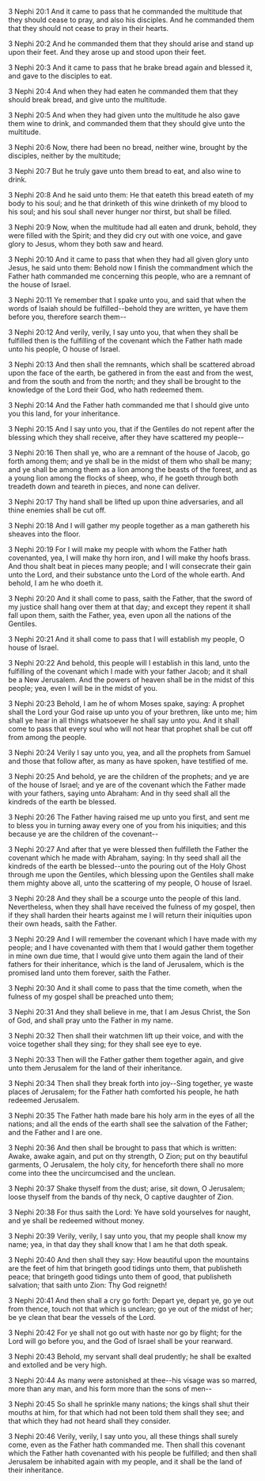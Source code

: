 3 Nephi 20:1 And it came to pass that he commanded the multitude that
they should cease to pray, and also his disciples. And he commanded them
that they should not cease to pray in their hearts.

3 Nephi 20:2 And he commanded them that they should arise and stand up
upon their feet. And they arose up and stood upon their feet.

3 Nephi 20:3 And it came to pass that he brake bread again and blessed
it, and gave to the disciples to eat.

3 Nephi 20:4 And when they had eaten he commanded them that they should
break bread, and give unto the multitude.

3 Nephi 20:5 And when they had given unto the multitude he also gave
them wine to drink, and commanded them that they should give unto the
multitude.

3 Nephi 20:6 Now, there had been no bread, neither wine, brought by the
disciples, neither by the multitude;

3 Nephi 20:7 But he truly gave unto them bread to eat, and also wine to
drink.

3 Nephi 20:8 And he said unto them: He that eateth this bread eateth of
my body to his soul; and he that drinketh of this wine drinketh of my
blood to his soul; and his soul shall never hunger nor thirst, but shall
be filled.

3 Nephi 20:9 Now, when the multitude had all eaten and drunk, behold,
they were filled with the Spirit; and they did cry out with one voice,
and gave glory to Jesus, whom they both saw and heard.

3 Nephi 20:10 And it came to pass that when they had all given glory
unto Jesus, he said unto them: Behold now I finish the commandment which
the Father hath commanded me concerning this people, who are a remnant
of the house of Israel.

3 Nephi 20:11 Ye remember that I spake unto you, and said that when the
words of Isaiah should be fulfilled--behold they are written, ye have
them before you, therefore search them--

3 Nephi 20:12 And verily, verily, I say unto you, that when they shall
be fulfilled then is the fulfilling of the covenant which the Father
hath made unto his people, O house of Israel.

3 Nephi 20:13 And then shall the remnants, which shall be scattered
abroad upon the face of the earth, be gathered in from the east and from
the west, and from the south and from the north; and they shall be
brought to the knowledge of the Lord their God, who hath redeemed them.

3 Nephi 20:14 And the Father hath commanded me that I should give unto
you this land, for your inheritance.

3 Nephi 20:15 And I say unto you, that if the Gentiles do not repent
after the blessing which they shall receive, after they have scattered
my people--

3 Nephi 20:16 Then shall ye, who are a remnant of the house of Jacob, go
forth among them; and ye shall be in the midst of them who shall be
many; and ye shall be among them as a lion among the beasts of the
forest, and as a young lion among the flocks of sheep, who, if he goeth
through both treadeth down and teareth in pieces, and none can deliver.

3 Nephi 20:17 Thy hand shall be lifted up upon thine adversaries, and
all thine enemies shall be cut off.

3 Nephi 20:18 And I will gather my people together as a man gathereth
his sheaves into the floor.

3 Nephi 20:19 For I will make my people with whom the Father hath
covenanted, yea, I will make thy horn iron, and I will make thy hoofs
brass. And thou shalt beat in pieces many people; and I will consecrate
their gain unto the Lord, and their substance unto the Lord of the whole
earth. And behold, I am he who doeth it.

3 Nephi 20:20 And it shall come to pass, saith the Father, that the
sword of my justice shall hang over them at that day; and except they
repent it shall fall upon them, saith the Father, yea, even upon all the
nations of the Gentiles.

3 Nephi 20:21 And it shall come to pass that I will establish my people,
O house of Israel.

3 Nephi 20:22 And behold, this people will I establish in this land,
unto the fulfilling of the covenant which I made with your father Jacob;
and it shall be a New Jerusalem. And the powers of heaven shall be in
the midst of this people; yea, even I will be in the midst of you.

3 Nephi 20:23 Behold, I am he of whom Moses spake, saying: A prophet
shall the Lord your God raise up unto you of your brethren, like unto
me; him shall ye hear in all things whatsoever he shall say unto you.
And it shall come to pass that every soul who will not hear that prophet
shall be cut off from among the people.

3 Nephi 20:24 Verily I say unto you, yea, and all the prophets from
Samuel and those that follow after, as many as have spoken, have
testified of me.

3 Nephi 20:25 And behold, ye are the children of the prophets; and ye
are of the house of Israel; and ye are of the covenant which the Father
made with your fathers, saying unto Abraham: And in thy seed shall all
the kindreds of the earth be blessed.

3 Nephi 20:26 The Father having raised me up unto you first, and sent me
to bless you in turning away every one of you from his iniquities; and
this because ye are the children of the covenant--

3 Nephi 20:27 And after that ye were blessed then fulfilleth the Father
the covenant which he made with Abraham, saying: In thy seed shall all
the kindreds of the earth be blessed--unto the pouring out of the Holy
Ghost through me upon the Gentiles, which blessing upon the Gentiles
shall make them mighty above all, unto the scattering of my people, O
house of Israel.

3 Nephi 20:28 And they shall be a scourge unto the people of this land.
Nevertheless, when they shall have received the fulness of my gospel,
then if they shall harden their hearts against me I will return their
iniquities upon their own heads, saith the Father.

3 Nephi 20:29 And I will remember the covenant which I have made with my
people; and I have covenanted with them that I would gather them
together in mine own due time, that I would give unto them again the
land of their fathers for their inheritance, which is the land of
Jerusalem, which is the promised land unto them forever, saith the
Father.

3 Nephi 20:30 And it shall come to pass that the time cometh, when the
fulness of my gospel shall be preached unto them;

3 Nephi 20:31 And they shall believe in me, that I am Jesus Christ, the
Son of God, and shall pray unto the Father in my name.

3 Nephi 20:32 Then shall their watchmen lift up their voice, and with
the voice together shall they sing; for they shall see eye to eye.

3 Nephi 20:33 Then will the Father gather them together again, and give
unto them Jerusalem for the land of their inheritance.

3 Nephi 20:34 Then shall they break forth into joy--Sing together, ye
waste places of Jerusalem; for the Father hath comforted his people, he
hath redeemed Jerusalem.

3 Nephi 20:35 The Father hath made bare his holy arm in the eyes of all
the nations; and all the ends of the earth shall see the salvation of
the Father; and the Father and I are one.

3 Nephi 20:36 And then shall be brought to pass that which is written:
Awake, awake again, and put on thy strength, O Zion; put on thy
beautiful garments, O Jerusalem, the holy city, for henceforth there
shall no more come into thee the uncircumcised and the unclean.

3 Nephi 20:37 Shake thyself from the dust; arise, sit down, O Jerusalem;
loose thyself from the bands of thy neck, O captive daughter of Zion.

3 Nephi 20:38 For thus saith the Lord: Ye have sold yourselves for
naught, and ye shall be redeemed without money.

3 Nephi 20:39 Verily, verily, I say unto you, that my people shall know
my name; yea, in that day they shall know that I am he that doth speak.

3 Nephi 20:40 And then shall they say: How beautiful upon the mountains
are the feet of him that bringeth good tidings unto them, that
publisheth peace; that bringeth good tidings unto them of good, that
publisheth salvation; that saith unto Zion: Thy God reigneth!

3 Nephi 20:41 And then shall a cry go forth: Depart ye, depart ye, go ye
out from thence, touch not that which is unclean; go ye out of the midst
of her; be ye clean that bear the vessels of the Lord.

3 Nephi 20:42 For ye shall not go out with haste nor go by flight; for
the Lord will go before you, and the God of Israel shall be your
rearward.

3 Nephi 20:43 Behold, my servant shall deal prudently; he shall be
exalted and extolled and be very high.

3 Nephi 20:44 As many were astonished at thee--his visage was so marred,
more than any man, and his form more than the sons of men--

3 Nephi 20:45 So shall he sprinkle many nations; the kings shall shut
their mouths at him, for that which had not been told them shall they
see; and that which they had not heard shall they consider.

3 Nephi 20:46 Verily, verily, I say unto you, all these things shall
surely come, even as the Father hath commanded me. Then shall this
covenant which the Father hath covenanted with his people be fulfilled;
and then shall Jerusalem be inhabited again with my people, and it shall
be the land of their inheritance.
